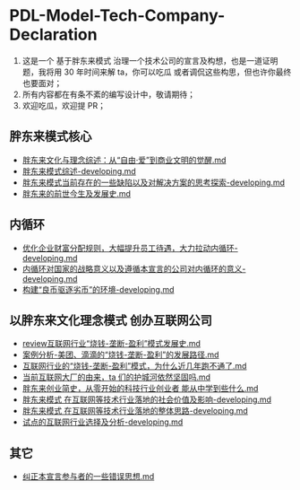 # PDL-Model-Tech-Company-Declaration
1. 这是一个 基于胖东来模式 治理一个技术公司的宣言及构想，也是一道证明题，我将用 30 年时间来解 ta，你可以吃瓜 或者调侃这些构思，但也许你最终也要面对；
2. 所有内容都在有条不紊的编写设计中，敬请期待；
3. 欢迎吃瓜，欢迎提 PR；

## 胖东来模式核心
- [胖东来文化与理念综述：从“自由·爱”到商业文明的觉醒.md](%E8%83%96%E4%B8%9C%E6%9D%A5%E6%96%87%E5%8C%96%E4%B8%8E%E7%90%86%E5%BF%B5%E7%BB%BC%E8%BF%B0%EF%BC%9A%E4%BB%8E%E2%80%9C%E8%87%AA%E7%94%B1%C2%B7%E7%88%B1%E2%80%9D%E5%88%B0%E5%95%86%E4%B8%9A%E6%96%87%E6%98%8E%E7%9A%84%E8%A7%89%E9%86%92.md)
- [胖东来模式综述-developing.md](%E8%83%96%E4%B8%9C%E6%9D%A5%E6%A8%A1%E5%BC%8F%E7%BB%BC%E8%BF%B0-developing.md)
- [胖东来模式当前存在的一些缺陷以及对解决方案的思考探索-developing.md](%E8%83%96%E4%B8%9C%E6%9D%A5%E6%A8%A1%E5%BC%8F%E5%BD%93%E5%89%8D%E5%AD%98%E5%9C%A8%E7%9A%84%E4%B8%80%E4%BA%9B%E7%BC%BA%E9%99%B7%E4%BB%A5%E5%8F%8A%E5%AF%B9%E8%A7%A3%E5%86%B3%E6%96%B9%E6%A1%88%E7%9A%84%E6%80%9D%E8%80%83%E6%8E%A2%E7%B4%A2-developing.md)
- [胖东来的前世今生及发展史.md](%E8%83%96%E4%B8%9C%E6%9D%A5%E7%9A%84%E5%89%8D%E4%B8%96%E4%BB%8A%E7%94%9F%E5%8F%8A%E5%8F%91%E5%B1%95%E5%8F%B2.md)

## 内循环
- [优化企业财富分配规则，大幅提升员工待遇，大力拉动内循环-developing.md](./优化企业财富分配规则，大幅提升员工待遇，大力拉动内循环-developing.md)
- [内循环对国家的战略意义以及遵循本宣言的公司对内循环的意义-developing.md](./内循环对国家的战略意义以及遵循本宣言的公司对内循环的意义-developing.md)
- [构建“良币驱逐劣币”的环境-developing.md](%E6%9E%84%E5%BB%BA%E8%89%AF%E5%B8%81%E9%A9%B1%E9%80%90%E5%8A%A3%E5%B8%81%E7%9A%84%E7%8E%AF%E5%A2%83-developing.md)

## 以胖东来文化理念模式 创办互联网公司
- [review互联网行业“烧钱-垄断-盈利”模式发展史.md](review%E4%BA%92%E8%81%94%E7%BD%91%E8%A1%8C%E4%B8%9A%E2%80%9C%E7%83%A7%E9%92%B1-%E5%9E%84%E6%96%AD-%E7%9B%88%E5%88%A9%E2%80%9D%E6%A8%A1%E5%BC%8F%E5%8F%91%E5%B1%95%E5%8F%B2.md)
- [案例分析-美团、滴滴的“烧钱-垄断-盈利”的发展路径.md](%E6%A1%88%E4%BE%8B%E5%88%86%E6%9E%90-%E7%BE%8E%E5%9B%A2%E3%80%81%E6%BB%B4%E6%BB%B4%E7%9A%84%E2%80%9C%E7%83%A7%E9%92%B1-%E5%9E%84%E6%96%AD-%E7%9B%88%E5%88%A9%E2%80%9D%E7%9A%84%E5%8F%91%E5%B1%95%E8%B7%AF%E5%BE%84.md)
- [互联网行业的“烧钱-垄断-盈利”模式，为什么近几年跑不通了.md](%E4%BA%92%E8%81%94%E7%BD%91%E8%A1%8C%E4%B8%9A%E7%9A%84%E2%80%9C%E7%83%A7%E9%92%B1-%E5%9E%84%E6%96%AD-%E7%9B%88%E5%88%A9%E2%80%9D%E6%A8%A1%E5%BC%8F%EF%BC%8C%E4%B8%BA%E4%BB%80%E4%B9%88%E8%BF%91%E5%87%A0%E5%B9%B4%E8%B7%91%E4%B8%8D%E9%80%9A%E4%BA%86.md)
- [当前互联网大厂的由来，ta 们的护城河依然坚固吗.md](%E5%BD%93%E5%89%8D%E4%BA%92%E8%81%94%E7%BD%91%E5%A4%A7%E5%8E%82%E7%9A%84%E7%94%B1%E6%9D%A5%EF%BC%8Cta%20%E4%BB%AC%E7%9A%84%E6%8A%A4%E5%9F%8E%E6%B2%B3%E4%BE%9D%E7%84%B6%E5%9D%9A%E5%9B%BA%E5%90%97.md)
- [胖东来创业简史，从零开始的科技行业创业者 能从中学到些什么.md](%E8%83%96%E4%B8%9C%E6%9D%A5%E5%88%9B%E4%B8%9A%E7%AE%80%E5%8F%B2%EF%BC%8C%E4%BB%8E%E9%9B%B6%E5%BC%80%E5%A7%8B%E7%9A%84%E7%A7%91%E6%8A%80%E8%A1%8C%E4%B8%9A%E5%88%9B%E4%B8%9A%E8%80%85%20%E8%83%BD%E4%BB%8E%E4%B8%AD%E5%AD%A6%E5%88%B0%E4%BA%9B%E4%BB%80%E4%B9%88.md)
- [胖东来模式 在互联网等技术行业落地的社会价值及影响-developing.md](%E8%83%96%E4%B8%9C%E6%9D%A5%E6%A8%A1%E5%BC%8F%20%E5%9C%A8%E4%BA%92%E8%81%94%E7%BD%91%E7%AD%89%E6%8A%80%E6%9C%AF%E8%A1%8C%E4%B8%9A%E8%90%BD%E5%9C%B0%E7%9A%84%E7%A4%BE%E4%BC%9A%E4%BB%B7%E5%80%BC%E5%8F%8A%E5%BD%B1%E5%93%8D-developing.md)
- [胖东来模式 在互联网等技术行业落地的整体思路-developing.md](%E8%83%96%E4%B8%9C%E6%9D%A5%E6%A8%A1%E5%BC%8F%20%E5%9C%A8%E4%BA%92%E8%81%94%E7%BD%91%E7%AD%89%E6%8A%80%E6%9C%AF%E8%A1%8C%E4%B8%9A%E8%90%BD%E5%9C%B0%E7%9A%84%E6%95%B4%E4%BD%93%E6%80%9D%E8%B7%AF-developing.md)
- [试点的互联网行业选择及分析-developing.md](%E8%AF%95%E7%82%B9%E7%9A%84%E4%BA%92%E8%81%94%E7%BD%91%E8%A1%8C%E4%B8%9A%E9%80%89%E6%8B%A9%E5%8F%8A%E5%88%86%E6%9E%90-developing.md)

## 其它
- [纠正本宣言参与者的一些错误思想.md](./%E7%BA%A0%E6%AD%A3%E6%9C%AC%E5%AE%A3%E8%A8%80%E5%8F%82%E4%B8%8E%E8%80%85%E7%9A%84%E4%B8%80%E4%BA%9B%E9%94%99%E8%AF%AF%E6%80%9D%E6%83%B3.md)




